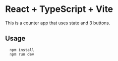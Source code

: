 # React + TypeScript + Vite

This is a counter app that uses state and 3 buttons.

## Usage
```node
  npm install
  npm run dev
```
